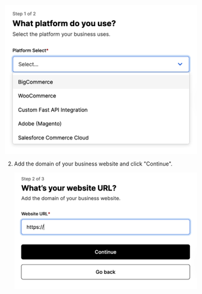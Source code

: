 ![Platform page](images/bcwc03.png)

2. Add the domain of your business website and click "Continue".

   ![Website URL page](images/bcwc04.png)
